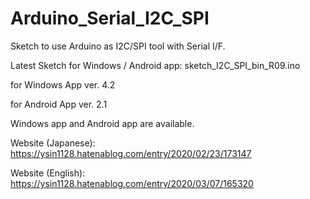 # Arduino_Serial_I2C_SPI
Sketch to use Arduino as I2C/SPI tool with Serial I/F. 

Latest Sketch for Windows / Android app: sketch_I2C_SPI_bin_R09.ino

for Windows App ver. 4.2

for Android App ver. 2.1

Windows app and Android app are available. 

Website (Japanese): https://ysin1128.hatenablog.com/entry/2020/02/23/173147

Website (English): https://ysin1128.hatenablog.com/entry/2020/03/07/165320
